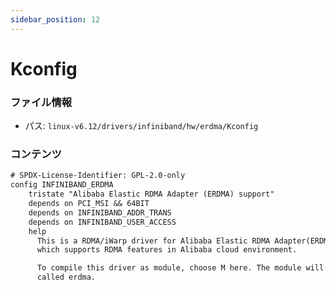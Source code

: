 ```yaml
---
sidebar_position: 12
---
```

# Kconfig

### ファイル情報

- パス: `linux-v6.12/drivers/infiniband/hw/erdma/Kconfig`

### コンテンツ

```txt
# SPDX-License-Identifier: GPL-2.0-only
config INFINIBAND_ERDMA
	tristate "Alibaba Elastic RDMA Adapter (ERDMA) support"
	depends on PCI_MSI && 64BIT
	depends on INFINIBAND_ADDR_TRANS
	depends on INFINIBAND_USER_ACCESS
	help
	  This is a RDMA/iWarp driver for Alibaba Elastic RDMA Adapter(ERDMA),
	  which supports RDMA features in Alibaba cloud environment.

	  To compile this driver as module, choose M here. The module will be
	  called erdma.

```

